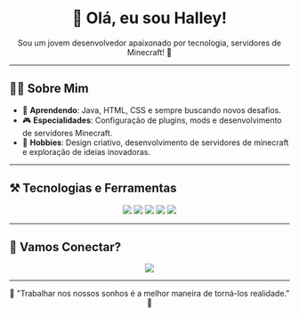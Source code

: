 <h1 align="center">👋 Olá, eu sou Halley!</h1>

<p align="center">
Sou um jovem desenvolvedor apaixonado por tecnologia, servidores de Minecraft! 🚀
</p>

---

## 🧑‍💻 Sobre Mim

- 🌱 **Aprendendo**: Java, HTML, CSS e sempre buscando novos desafios.
- 🎮 **Especialidades**: Configuração de plugins, mods e desenvolvimento de servidores Minecraft.
- 🎨 **Hobbies**: Design criativo, desenvolvimento de servidores de minecraft e exploração de ideias inovadoras.  

---

## ⚒️ Tecnologias e Ferramentas

<p align="center">
  <img src="https://img.shields.io/badge/Java-ED8B00?style=for-the-badge&logo=java&logoColor=white" />
  <img src="https://img.shields.io/badge/HTML-E34F26?style=for-the-badge&logo=html5&logoColor=white" />
  <img src="https://img.shields.io/badge/CSS-1572B6?style=for-the-badge&logo=css3&logoColor=white" />
  <img src="https://img.shields.io/badge/VS%20Code-007ACC?style=for-the-badge&logo=visual-studio-code&logoColor=white" />
  <img src="https://img.shields.io/badge/Pterodactyl-5865F2?style=for-the-badge&logo=pterodactyl&logoColor=white" />
</p>

---

## 🚀 Vamos Conectar?

<p align="center">
  <a href="[https://discord.com](https://discord.gg/bBXDq7bsmr)" target="_blank">
    <img src="https://img.shields.io/badge/Discord-5865F2?style=for-the-badge&logo=discord&logoColor=white" />
  </a>
</p>

---

<p align="center">
  🌟 "Trabalhar nos nossos sonhos é a melhor maneira de torná-los realidade." 🌟
</p>
